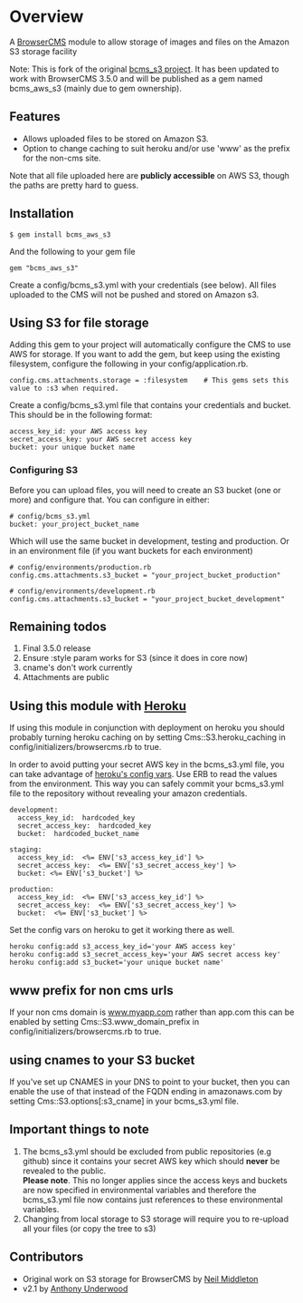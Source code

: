 # Overview

A [BrowserCMS](http://www.browsercms.org) module to allow storage of images and files on the Amazon S3 storage facility

Note: This is fork of the original [bcms_s3 project](https://github.com/aunderwo/bcms_s3). It has been updated to work with BrowserCMS 3.5.0 and will be published as a gem named bcms_aws_s3 (mainly due to gem ownership).

## Features

* Allows uploaded files to be stored on Amazon S3. 
* Option to change caching to suit heroku and/or use 'www' as the prefix for the non-cms site.

Note that all file uploaded here are **publicly accessible** on AWS S3, though the paths are pretty hard to guess.

## Installation

	$ gem install bcms_aws_s3

And the following to your gem file
	
	gem "bcms_aws_s3"

Create a config/bcms_s3.yml with your credentials (see below). All files uploaded to the CMS will not be pushed and stored on Amazon s3.

## Using S3 for file storage

Adding this gem to your project will automatically configure the CMS to use AWS for storage. If you want to add the gem, but keep using the existing filesystem, configure the following in your config/application.rb.

    config.cms.attachments.storage = :filesystem	# This gems sets this value to :s3 when required.

Create a config/bcms_s3.yml file that contains your credentials and bucket. This should be in the following format:

    access_key_id: your AWS access key
    secret_access_key: your AWS secret access key
    bucket: your unique bucket name

### Configuring S3

Before you can upload files, you will need to create an S3 bucket (one or more) and configure that. You can configure in either:
	
	# config/bcms_s3.yml 
	bucket: your_project_bucket_name

Which will use the same bucket in development, testing and production. Or in an environment file (if you want buckets for each environment)

	# config/environments/production.rb
	config.cms.attachments.s3_bucket = "your_project_bucket_production"
	
	# config/environments/development.rb
	config.cms.attachments.s3_bucket = "your_project_bucket_development"

## Remaining todos

1. Final 3.5.0 release 
1. Ensure :style param works for S3 (since it does in core now)
1. cname's don't work currently
1. Attachments are public

## Using this module with [Heroku](http://heroku.com)

If using this module in conjunction with deployment on heroku you should probably turning heroku caching on by setting Cms::S3.heroku_caching in config/initializers/browsercms.rb to true.

In order to avoid putting your secret AWS key in the bcms_s3.yml file, you can take advantage of [heroku's config vars](http://docs.heroku.com/config-vars). Use ERB to read the values from the environment.  This way you can safely commit your bcms_s3.yml file to the repository without revealing your amazon credentials.

	development:
	  access_key_id:  hardcoded_key
	  secret_access_key:  hardcoded_key
	  bucket:  hardcoded_bucket_name

	staging:
	  access_key_id:  <%= ENV['s3_access_key_id'] %>
	  secret_access_key:  <%= ENV['s3_secret_access_key'] %>
	  bucket: <%= ENV['s3_bucket'] %>

	production:
	  access_key_id:  <%= ENV['s3_access_key_id'] %>
	  secret_access_key:  <%= ENV['s3_secret_access_key'] %>
	  bucket:  <%= ENV['s3_bucket'] %>

Set the config vars on heroku to get it working there as well.

    heroku config:add s3_access_key_id='your AWS access key'
    heroku config:add s3_secret_access_key='your AWS secret access key'
    heroku config:add s3_bucket='your unique bucket name'

## www prefix for non cms urls
If your non cms domain is www.myapp.com rather than app.com this can be enabled by setting Cms::S3.www_domain_prefix in config/initializers/browsercms.rb to true.

## using cnames to your S3 bucket
If you've set up CNAMES in your DNS to point to your bucket, then you can enable the use of that instead of the FQDN ending in amazonaws.com by setting Cms::S3.options[:s3_cname] in your bcms_s3.yml file.

## Important things to note
1. The bcms_s3.yml should be excluded from public repositories (e.g github) since it contains your secret AWS key which should **never** be revealed to the public.   
**Please note**. This no longer applies since the access keys and buckets are now specified in environmental variables and therefore the bcms_s3.yml file now contains just references to these environmental variables.
2. Changing from local storage to S3 storage will require you to re-upload all your files (or copy the tree to s3)

## Contributors

* Original work on S3 storage for BrowserCMS by [Neil Middleton](http://github.com/neilmiddleton/)
* v2.1 by [Anthony Underwood](https://github.com/aunderwo)
